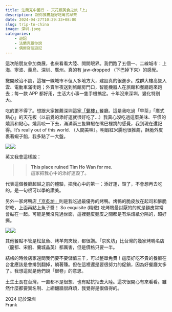 ```yaml
---
title: 法蘭克中國行 - 天花板美食之旅「上」
description: 跟你推薦超好吃粵式早茶
date: 2024-04-27T10:29:33+08:00
slug: trip-to-china
image: 深圳.jpeg
categories:
    - 遊記
    - 法蘭克跟你說
    - 偶爾寫個遊記
---
```


這次陪朋友參加商展，也來看看大陸、開開眼界。我們跑了五個一、二線城市：上海、寧波、義烏、深圳、廣州。真的有 jaw-dropped （下巴掉下來）的感覺。

撇開政治不談，這裡一線城市不但人多地方大，建設真的很進步。成群大樓高聳入雲、電動車滿街跑；外賣半夜送到旅館房門口，智能機器人在旅館和餐廳跑來跑去；每一款 APP 都好用，生活大小事一隻手機搞定。十年沒來深圳，變化特別大。

吃的更不得了。想跟大家推薦深圳這家[「蘩樓」](https://hk.trip.com/moments/detail/shenzhen-26-119303950/)餐廳。這是我吃過「早茶」「廣式點心」的天花板（以前覺的添好運就很好吃了...）我真心沒吃過這麼美味、平價的燒賣和點心。燒賣咬一下去，滿滿兩三隻鮮蝦在嘴巴裡跳的感覺，我到現在還記得。It’s really out of this world. （人間美味）。明蝦紅米腸也很推薦，酥脆外皮裹著蝦子餡，我多點了一大盤。

![](叉燒酥.jpeg)![](燒賣.jpeg)

英文我會這樣說：

>> **This place ruined Tim Ho Wan for me.**     
>> 這家把我心中的添好運毀了。

代表這個餐廳超越之前的體驗，把我心中的第一：添好運，毀了，不會想再去吃的。是一句很可以學的讚美。

另外一家烤鴨店[「京炙坊」](https://hk.trip.com/travel-guide/foods/shenzhen-26-restaurant/jingzhifang-57318384)則是我吃過最優秀的烤鴨。烤鴨的脆皮放在起司和酥脆餅乾，上面再點上魚子醬！ So exquisite (精緻) 吃烤鴨最討厭的的就是麵皮常常會黏在一起。可能是我沒見過世面，這裡麵皮麵皮之間都是有烘焙紙分隔的，超好撕。

![](烤鴨.jpeg)![](烤鴨2.jpeg)

其他餐點不管是松鼠魚、烤羊肉夾饃，都很讚。「京炙坊」比台灣的幾家烤鴨名店（龍都、宋廚、蘭城晶英）都厲害，但是價格只要一半。

結帳的時候店家還問我們要不要儲值三千，可以整單免費！這麼好吃不貴的餐廳在台北應該是會排到翻掉，躺著賺。但在這裡還是要很努力的促銷，因為好餐廳太多了。我想這就是他們說「很卷」的意思。	

土生土長在台灣，一直都不是很想、也有點抗拒去大陸。這次很開心有來看看。雖然什麼都要實名制、上網翻牆很麻煩，我覺得是很值得的。

2024 
記於深圳  
Frank 

